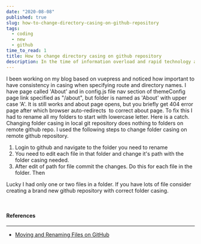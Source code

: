 ```yaml
---
date: "2020-08-08"
published: true
slug: how-to-change-directory-casing-on-github-repository
tags:
  - coding
  - new
  - github
time_to_read: 1
title: How to change directory casing on github repository
description: In the time of information overload and rapid technology advancement it is really hard to follow and try out all the interesting projects, articles and samples.
---
```


I been working on my blog based on vuepress and noticed how important to have consistency in casing when specifying route and directory names. I have page called 'About' and in config.js file nav section of themeConfig page link specified as "/about", but folder is named as 'About' with upper case 'A'. It is still works and about page opens, but you briefly get 404 error page after which browser auto-redirects  to correct about page. To fix this I had to rename all my folders to start with lowercase letter. Here is a catch. Changing folder casing in local git repository does nothing to folders on remote github repo. I used the following steps to change folder casing on remote github repository.

1. Login to github and navigate to the folder you need to rename
2. You need to edit each file in that folder and change it's path with the folder casing needed.
3. After edit of path for file commit the changes. Do this for each file in the folder. Then

Lucky I had only one or two files in a folder. If you have lots of file consider creating a brand new github repository with correct folder casing.

<br>

#### References

---

- [Moving and Renaming Files on GitHub](https://github.blog/2013-03-15-moving-and-renaming-files-on-github/)

